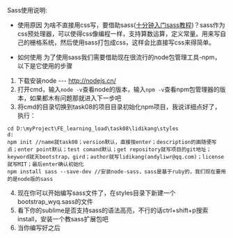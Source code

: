 Sass使用说明:
+ 使用原因
为啥不直接用css写，要借助sass([十分钟入门sass教程](http://www.w3cplus.com/sassguide))？sass作为css预处理器，可以使得css像编程一样，支持算数运算，定义常量。用来写自己的栅格系统，然后使用sass打包成css，这样会比直接写css来得简单。

+ 如何使用
为了使用sass我们需要借助现在很流行的node包管理工具-npm，以下是它使用的步骤
1. 下载安装node --- http://nodejs.cn/
2. 打开cmd，输入`node -v`查看node的版本，输入`npm -v`查看npm包管理器的版本，如果都木有问题那就进入下一步吧
3. 将cmd的目录切换到task08的项目目录初始化npm项目，我说详细点好了，执行：
```
cd D:\myProject\FE_learning_load\task08\lidikang\styles
d:
npm init //name就task08；version默认，直接按enter；description的画随便写点；enter point默认；test comand默认；get repository就写项目的git地址；keyword就天bootstrap，gird；author就写lidikang(andyliwr@qq.com)；license就写MIT；最后enter确认初始化
npm install sass --save-dev //安装node-sass，sass是基于ruby的，我们现在要用的是node版的sass
```
4. 现在你可以开始编写sass文件了，在styles目录下新建一个bootstrap_wyq.sass的文件
5. 看下你的sublime是否支持sass的语法高亮，不行的话ctrl+shift+p搜索install，安装一个教sass扩展包吧
6. 当你编写好之后